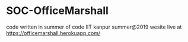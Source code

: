 # SOC-OfficeMarshall
code written in summer of code IIT kanpur summer@2019
wesite live at https://officemarshall.herokuapp.com/
